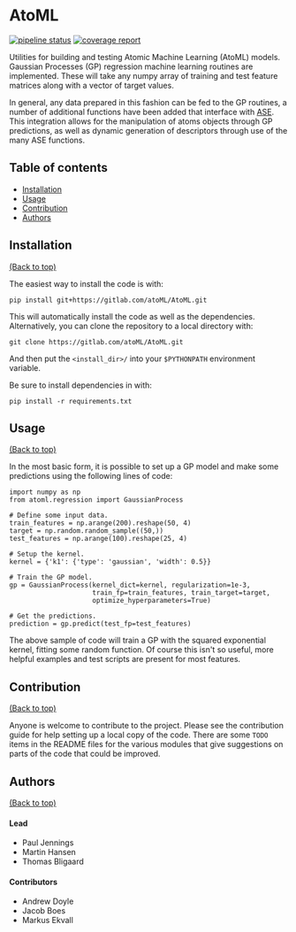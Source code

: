 # AtoML
[![pipeline status](https://gitlab.com/atoML/AtoML/badges/master/pipeline.svg)](https://gitlab.com/atoML/AtoML/commits/master)
[![coverage report](https://gitlab.com/atoML/AtoML/badges/master/coverage.svg)](https://gitlab.com/atoML/AtoML/commits/master)

Utilities for building and testing Atomic Machine Learning (AtoML) models.
Gaussian Processes (GP) regression machine learning routines are implemented.
These will take any numpy array of training and test feature matrices along
with a vector of target values.

In general, any data prepared in this fashion can be fed to the GP routines,
a number of additional functions have been added that interface with
[ASE](https://wiki.fysik.dtu.dk/ase/). This integration allows for the
manipulation of atoms objects through GP predictions, as well as dynamic
generation of descriptors through use of the many ASE functions.

## Table of contents

-   [Installation](#installation)
-   [Usage](#usage)
-   [Contribution](#contribution)
-   [Authors](#authors)

## Installation
[(Back to top)](#table-of-contents)

The easiest way to install the code is with:

    pip install git+https://gitlab.com/atoML/AtoML.git

This will automatically install the code as well as the dependencies.
Alternatively, you can clone the repository to a local directory with:

    git clone https://gitlab.com/atoML/AtoML.git

And then put the `<install_dir>/` into your `$PYTHONPATH` environment variable.

Be sure to install dependencies in with:

    pip install -r requirements.txt

## Usage
[(Back to top)](#table-of-contents)

In the most basic form, it is possible to set up a GP model and make some
predictions using the following lines of code:

    import numpy as np
    from atoml.regression import GaussianProcess

    # Define some input data.
    train_features = np.arange(200).reshape(50, 4)
    target = np.random.random_sample((50,))
    test_features = np.arange(100).reshape(25, 4)

    # Setup the kernel.
    kernel = {'k1': {'type': 'gaussian', 'width': 0.5}}

    # Train the GP model.
    gp = GaussianProcess(kernel_dict=kernel, regularization=1e-3,
                         train_fp=train_features, train_target=target,
                         optimize_hyperparameters=True)

    # Get the predictions.
    prediction = gp.predict(test_fp=test_features)

The above sample of code will train a GP with the squared exponential kernel,
fitting some random function. Of course this isn't so useful, more helpful
examples and test scripts are present for most features.

## Contribution
[(Back to top)](#table-of-contents)

Anyone is welcome to contribute to the project. Please see the contribution
guide for help setting up a local copy of the code. There are some `TODO` items
in the README files for the various modules that give suggestions on parts of
the code that could be improved.

## Authors
[(Back to top)](#table-of-contents)

#### Lead
-   Paul Jennings
-   Martin Hansen
-   Thomas Bligaard

#### Contributors
-   Andrew Doyle
-   Jacob Boes
-   Markus Ekvall
